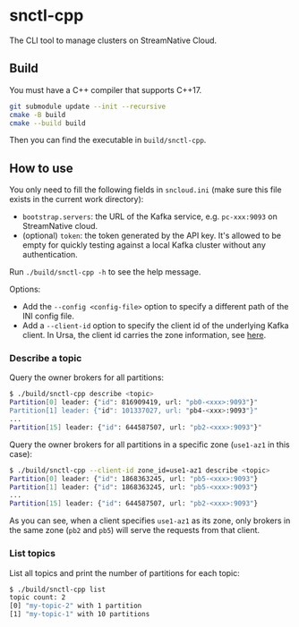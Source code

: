 # snctl-cpp

The CLI tool to manage clusters on StreamNative Cloud.

## Build

You must have a C++ compiler that supports C++17.

```bash
git submodule update --init --recursive
cmake -B build
cmake --build build
```

Then you can find the executable in `build/snctl-cpp`.

## How to use

You only need to fill the following fields in `sncloud.ini` (make sure this file exists in the current work directory):
- `bootstrap.servers`: the URL of the Kafka service, e.g. `pc-xxx:9093` on StreamNative cloud.
- (optional) `token`: the token generated by the API key. It's allowed to be empty for quickly testing against a local Kafka cluster without any authentication.

Run `./build/snctl-cpp -h` to see the help message.

Options:
- Add the `--config <config-file>` option to specify a different path of the INI config file.
- Add a `--client-id` option to specify the client id of the underlying Kafka client. In Ursa, the client id carries the zone information, see [here](https://docs.streamnative.io/docs/config-kafka-client#eliminate-cross-az-networking-traffic).

### Describe a topic

Query the owner brokers for all partitions:

```bash
$ ./build/snctl-cpp describe <topic>
Partition[0] leader: {"id": 816909419, url: "pb0-<xxx>:9093"}"
Partition[1] leader: {"id": 101337027, url: "pb4-<xxx>:9093"}"
...
Partition[15] leader: {"id": 644587507, url: "pb2-<xxx>:9093"}"
```

Query the owner brokers for all partitions in a specific zone (`use1-az1` in this case):

```bash
$ ./build/snctl-cpp --client-id zone_id=use1-az1 describe <topic>
Partition[0] leader: {"id": 1868363245, url: "pb5-<xxx>:9093"}
Partition[1] leader: {"id": 1868363245, url: "pb5-<xxx>:9093"}
...
Partition[15] leader: {"id": 644587507, url: "pb2-<xxx>:9093"}
```

As you can see, when a client specifies `use1-az1` as its zone, only brokers in the same zone (`pb2` and `pb5`) will serve the requests from that client.

### List topics

List all topics and print the number of partitions for each topic:

```bash
$ ./build/snctl-cpp list
topic count: 2
[0] "my-topic-2" with 1 partition
[1] "my-topic-1" with 10 partitions
```
